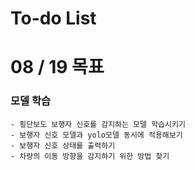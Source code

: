 To-do List
===============
# 08 / 19 목표

### 모델 학습
    - 횡단보도 보행자 신호를 감지하는 모델 학습시키기
    - 보행자 신호 모델과 yolo모델 동시에 적용해보기
    - 보행자 신호 상태를 출력하기
    - 차량의 이동 방향을 감지하기 위한 방법 찾기